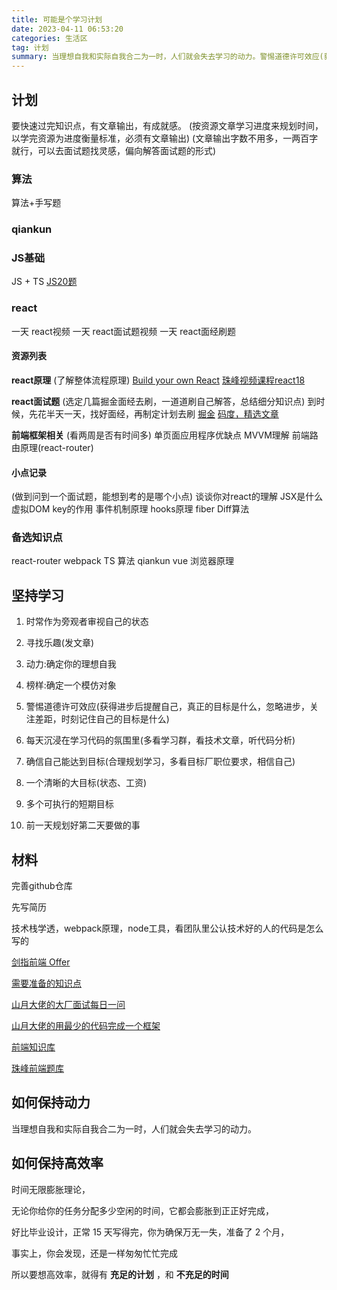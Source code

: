 ```yaml
---
title: 可能是个学习计划
date: 2023-04-11 06:53:20
categories: 生活区
tag: 计划
summary: 当理想自我和实际自我合二为一时，人们就会失去学习的动力。警惕道德许可效应(获得进步后提醒自己，真正的目标是什么，忽略进步，关注差距，时刻记住自己的目标是什么)。
---
```


## 计划

要快速过完知识点，有文章输出，有成就感。
(按资源文章学习进度来规划时间，以学完资源为进度衡量标准，必须有文章输出)
(文章输出字数不用多，一两百字就行，可以去面试题找灵感，偏向解答面试题的形式)

### 算法
算法+手写题

### qiankun


### JS基础
JS + TS
[JS20题](https://juejin.cn/post/7176644710847479869)

### react
一天 react视频
一天 react面试题视频
一天 react面经刷题

#### 资源列表
__react原理__
(了解整体流程原理)
[Build your own React](https://qcsite.gatsbyjs.io/build-your-own-react/)
[珠峰视频课程react18](https://www.javascriptpeixun.cn/my/course/4680)

__react面试题__
(选定几篇掘金面经去刷，一道道刷自己解答，总结细分知识点)
到时候，先花半天一天，找好面经，再制定计划去刷
[掘金](https://juejin.cn/)
[码度，精选文章](https://www.html5iq.com/frontend/5fe96dcbf72c21052324d0e9)

__前端框架相关__
(看两周是否有时间多)
单页面应用程序优缺点 MVVM理解 前端路由原理(react-router) 

#### 小点记录
(做到问到一个面试题，能想到考的是哪个小点)
谈谈你对react的理解
JSX是什么
虚拟DOM
key的作用
事件机制原理
hooks原理
fiber
Diff算法






### 备选知识点
react-router
webpack
TS
算法
qiankun
vue
浏览器原理

## 坚持学习

1. 时常作为旁观者审视自己的状态

2. 寻找乐趣(发文章)

3. 动力:确定你的理想自我

4. 榜样:确定一个模仿对象

5. 警惕道德许可效应(获得进步后提醒自己，真正的目标是什么，忽略进步，关注差距，时刻记住自己的目标是什么)

6. 每天沉浸在学习代码的氛围里(多看学习群，看技术文章，听代码分析)

7. 确信自己能达到目标(合理规划学习，多看目标厂职位要求，相信自己)

8. 一个清晰的大目标(状态、工资)

9. 多个可执行的短期目标

10. 前一天规划好第二天要做的事

## 材料

完善github仓库

先写简历

技术栈学透，webpack原理，node工具，看团队里公认技术好的人的代码是怎么写的

[剑指前端 Offer](https://febook.hzfe.org/awesome-interview/)

[需要准备的知识点](https://segmentfault.com/a/1190000021761594)

[山月大佬的大厂面试每日一问](https://q.shanyue.tech/)

[山月大佬的用最少的代码完成一个框架](https://github.com/shfshanyue/mini-code)

[前端知识库](https://www.html5iq.com/600fe22e9ab55c133a956711.html)

[珠峰前端题库](https://cfz6pr2brp.feishu.cn/base/appiHELqQxL9uyOqlNjMQQhOEUI?table=tblMaffjeFYrLrQe&view=vewJHSwJVd)


## 如何保持动力

当理想自我和实际自我合二为一时，人们就会失去学习的动力。

## 如何保持高效率

时间无限膨胀理论，

无论你给你的任务分配多少空闲的时间，它都会膨胀到正正好完成，

好比毕业设计，正常 15 天写得完，你为确保万无一失，准备了 2 个月，

事实上，你会发现，还是一样匆匆忙忙完成

所以要想高效率，就得有 __充足的计划__ ，和 __不充足的时间__